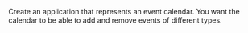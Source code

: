 Create an application that represents an event calendar.  You want the calendar to be able to add and remove events of different types.
